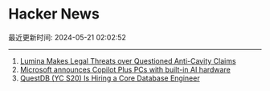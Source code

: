 # Hacker News

最近更新时间: 2024-05-21 02:02:52

--- 
1. [Lumina Makes Legal Threats over Questioned Anti-Cavity Claims](https://trevorklee.substack.com/p/luminas-legal-threats-and-my-about) 
2. [Microsoft announces Copilot Plus PCs with built-in AI hardware](https://www.theverge.com/2024/5/20/24160486/microsoft-copilot-plus-ai-arm-chips-pc-surface-event) 
3. [QuestDB (YC S20) Is Hiring a Core Database Engineer](https://questdb.io/careers/core-database-engineer/) 
